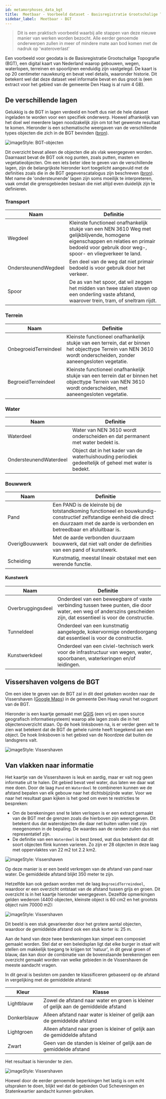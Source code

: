 ```yaml
---
id: metamorphoses_data_bgt
title:  Meetbaar - Voorbeeld dataset - Basisregistratie Grootschalige Topografie (BGT)
sidebar_label:  Meetbaar - BGT
---
```


> Dit is een praktisch voorbeeld waarbij alle stappen van deze nieuwe manier van werken worden bezocht. Alle eerder genoemde onderwerpen zullen in meer of mindere mate aan bod komen met de nadruk op 'wateroverlast'

Een voorbeeld voor geodata is de Basisregistratie Grootschalige Topografie (BGT), een digital kaart van Nederland waarop gebouwen, wegen, waterlopen, terreinen en spoorlijnen eenduidig zijn vastgelegd. De kaart is op 20 centimeter nauwkeurig en bevat veel details, waaronder historie. Dit betekent wel dat deze dataset veel informatie bevat en dus groot is (een extract voor het gebied van de gemeente Den Haag is al ruim 4 GB).

## De verschillende lagen

Gelukkig is de BGT in lagen verdeeld en hoeft dus niet de hele dataset ingeladen te worden voor een specifiek onderwerp. Hoewel afhankelijk van het doel wel meerdere lagen noodzakelijk zijn om tot het gewenste resultaat te komen. Hieronder is een schematische weergaven van de verschillende types objecten die zich in de BGT bevinden ([bron](https://www.geonovum.nl/uploads/standards/downloads/BGTGegevenscatalogus111.pdf)). 

<img class="imageStyle shadowing" src="/docs/assets/Kookboek/bgt.PNG" target="_blank" alt="imageStyle: BGT-objecten"/>

Dit overzicht bevat alleen de objecten die als vlak weergegeven worden. Daarnaast bevat de BGT ook nog punten, zoals putten, masten en vegetatieobjecten. Om een iets beter idee te geven van de verschillende lagen, zijn de belangrijkste hieronder kort toegelicht aangevuld met de definities zoals die in de BGT gegevenscatalogus zijn beschreven ([bron](https://www.geonovum.nl/uploads/standards/downloads/BGTGegevenscatalogus111.pdf)). Met name de 'ondersteunende' lagen zijn soms moeilijk te interpreteren, vaak omdat die grensgebieden beslaan die niet altijd even duidelijk zijn te definieren.

### Transport

| Naam | Definitie |
| ---- | --------- |
| Wegdeel | Kleinste functioneel onafhankelijk stukje van een NEN 3610 Weg met gelijkblijvende, homogene eigenschappen en relaties en primair bedoeld voor gebruik door weg-, spoor- en vliegverkeer te land. |
| OndersteunendWegdeel | Een deel van de weg dat niet primair bedoeld is voor gebruik door het verkeer. |
| Spoor | De as van het spoor, dat wil zeggen het midden van twee stalen staven op een onderling vaste afstand, waarover trein, tram, of sneltram rijdt. |

### Terrein

| Naam | Definitie |
| ---- | --------- |
| OnbegroeidTerreindeel | Kleinste functioneel onafhankelijk stukje van een terrein, dat er binnen het objecttype Terrein van NEN 3610 wordt onderscheiden, zonder aaneengesloten vegetatie. |
| BegroeidTerreindeel | Kleinste functioneel onafhankelijk stukje van een terrein dat er binnen het objecttype Terrein van NEN 3610 wordt onderscheiden, met aaneengesloten vegetatie. |

### Water

| Naam | Definitie |
| ---- | --------- |
| Waterdeel | Water van NEN 3610 wordt onderscheiden en dat permanent met water bedekt is. |
| OndersteunendWaterdeel | Object dat in het kader van de waterhuishouding periodiek gedeeltelijk of geheel met water is bedekt. |

### Bouwwerk

| Naam | Definitie |
| ---- | --------- |
| Pand | Een PAND is de kleinste bij de totstandkoming functioneel en bouwkundig-constructief zelfstandige eenheid die direct en duurzaam met de aarde is verbonden en betreedbaar en afsluitbaar is. |
| OverigBouwwerk | Met de aarde verbonden duurzaam bouwwerk, dat niet valt onder de definities van een pand of kunstwerk. |
| Scheiding | Kunstmatig, meestal lineair obstakel met een werende functie. |

#### Kunstwerk

| Naam | Definitie |
| ---- | --------- |
| Overbruggingsdeel | Onderdeel van een beweegbare of vaste verbinding tussen twee punten, die door water, een weg of anderszins gescheiden zijn, dat essentieel is voor de constructie. |
| Tunneldeel | Onderdeel van een kunstmatig aangelegde, kokervormige onderdoorgang dat essentieel is voor de constructie. |
| Kunstwerkdeel | Onderdeel van een civiel-technisch werk voor de infrastructuur van wegen, water, spoorbanen, waterkeringen en/of leidingen. |

## Vissershaven volgens de BGT

Om een idee te geven van de BGT zal in dit deel gekeken worden naar de Vissershaven ([Google Maps](https://www.google.com/maps/@52.0989073,4.2628015,15.5z)) in de gemeente Den Haag vanuit het oogpunt van de BGT. 

Hieronder is een kaartje gemaakt met [QGIS](https://qgis.org/nl/site/) (een vrij en open source geografisch informatiesysteem) waarop alle lagen zoals die in het objectenoverzicht staan. Op de hoek linksboven na, is er verder geen wit te zien wat betekent dat de BGT de gehele ruimte heeft toegekend aan een object. De hoek linksboven is het gebied van de Noordzee dat buiten de landsgrens valt.

<img class="imageStyle shadowing" src="/docs/assets/Kookboek/bgt_denhaag_with_legend.png" target="_blank" alt="imageStyle: Vissershaven"/>

## Van vlakken naar informatie

Het kaartje van de Vissershaven is leuk en aardig, maar er valt nog geen informatie uit te halen. Dit gebied bevat veel water, dus laten we daar wat mee doen. Door de laag `Pand` en `Waterdeel` te combineren kunnen we de afstand bepalen van elk gebouw naar het dichtsbijzijnde water. Voor we naar het resultaat gaan kijken is het goed om even te restricties te bespreken:

- Om de berekeningen snel te laten verlopen is er een extract gemaakt van de BGT met de grenzen zoals die hierboven zijn weergegeven. Dit betekent dus dat waterobjecten die daar net buiten vallen niet zijn meegenomen in de bepaling. De waardes aan de randen zullen dus niet representatief zijn.
- De definitie van een `Waterdeel` is best breed, wat dus betekent dat dit soort objecten flink kunnen varieren. Zo zijn er 28 objecten in deze laag met oppervlaktes van 22 m2 tot 2.2 km2.

<img class="imageStyle shadowing" src="/docs/assets/Kookboek/bgt_vissershaven_afstand_with_legend.png" target="_blank" alt="imageStyle: Vissershaven"/>

Op deze manier is er een beeld verkregen van de afstand van pand naar water. De gemiddelde afstand blijkt 350 meter te zijn.

Hetzelfde kan ook gedaan worden met de laag `BegroeidTerreindeel`, waardoor er een overzicht ontstaat van de afstand tussen grijs en groen. Dit overzicht is in het kaartje hieronder weergegeven. Dezelfde opmerkingen gelden wederom (4400 objecten, kleinste object is 60 cm2 en het grootsts object ruim 70000 m2):

<img class="imageStyle shadowing" src="/docs/assets/Kookboek/bgt_vissershaven_afstand_plant_with_legend.png" target="_blank" alt="imageStyle: Vissershaven"/>

Dit beeld is een stuk gevarieerder door het grotere aantal objecten, waardoor de gemiddelde afstand ook een stuk korter is: 25 m.

Aan de hand van deze twee berekeningen kan simpel een composiet gemaakt worden. Stel dat er een beleidsplan ligt dat elke burger in staat wilt stellen om makkelijk toegang te krijgen tot 'natuur', in dit geval groen of blauw, dan kan door de combinatie van de bovenstaande berekeningen een overzicht gemaakt worden van welke gebieden in de Vissershaven de meeste aandacht vragen.

In dit geval is besloten om panden te klassificeren gebaseerd op de afstand in vergelijking met de gemiddelde afstand:

| Kleur | Klasse |
| ----- | ------ |
| Lightblauw | Zowel de afstand naar water en groen is kleiner of gelijk aan de gemiddelde afstand |
| Donkerblauw | Alleen afstand naar water is kleiner of gelijk aan de gemiddelde afstand |
| Lightgroen | Alleen afstand naar groen is kleiner of gelijk aan de gemiddelde afstand |
| Zwart | Geen van de standen is kleiner of gelijk aan de gemiddelde afstand |

Het resultaat is hieronder te zien.

<img class="imageStyle shadowing" src="/docs/assets/Kookboek/bgt_vissershaven_class.png" target="_blank" alt="imageStyle: Vissershaven"/>

Hoewel door de eerder genoemde beperkingen het lastig is om echt uitspraken te doen, blijkt wel dat de gebieden Oud Scheveningen en Statenkwartier aandacht kunnen gebruiken.